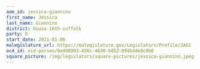 ```yaml
---
aom_id: jessica-giannino
first_name: Jessica
last_name: Giannino
district: house-16th-suffolk
party: D
start_date: 2021-01-06
malegislature_url: https://malegislature.gov/Legislators/Profile/JAG1
ocd_id: ocd-person/0ed98993-456c-4630-bd52-894bdde0c0b0
square_picture: /img/legislators/square-pictures/jessica-giannino.jpeg
---
```

